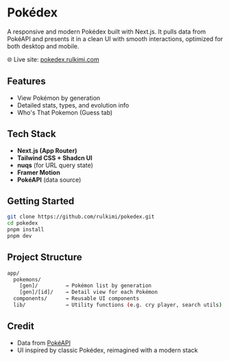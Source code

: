# Pokédex

A responsive and modern Pokédex built with Next.js. It pulls data from PokéAPI and presents it in a clean UI with smooth interactions, optimized for both desktop and mobile.

🌐 Live site: [pokedex.rulkimi.com](https://pokedex.rulkimi.com/pokemons/1/0)

## Features

- View Pokémon by generation
- Detailed stats, types, and evolution info
- Who's That Pokemon (Guess tab)

## Tech Stack

- **Next.js (App Router)**
- **Tailwind CSS + Shadcn UI**
- **nuqs** (for URL query state)
- **Framer Motion**
- **PokéAPI** (data source)

## Getting Started

```bash
git clone https://github.com/rulkimi/pokedex.git
cd pokedex
pnpm install
pnpm dev
```

## Project Structure
```bash
app/
  pokemons/
    [gen]/         → Pokémon list by generation
    [gen]/[id]/    → Detail view for each Pokémon
  components/      → Reusable UI components
  lib/             → Utility functions (e.g. cry player, search utils)
```

## Credit
- Data from [PokéAPI](https://pokeapi.co/)
- UI inspired by classic Pokédex, reimagined with a modern stack
